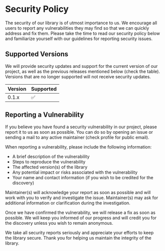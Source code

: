 # Security Policy
The security of our library is of utmost importance to us. We encourage all users to report any vulnerabilities they may find so that we can quickly address and fix them. Please take the time to read our security policy below and familiarize yourself with our guidelines for reporting security issues.

## Supported Versions
We will provide security updates and support for the current version of our project, as well as the previous releases mentioned below (check the table). Versions that are no longer supported will not receive security updates.

| Version | Supported          |
| ------- | ------------------ |
| 0.1.x   | :white_check_mark: |

## Reporting a Vulnerability
If you believe you have found a security vulnerability in our project, please report it to us as soon as possible. You can do so by opening an issue or sending a mail to any active maintainer (check profile for public email).

When reporting a vulnerability, please include the following information:

- A brief description of the vulnerability
- Steps to reproduce the vulnerability
- The affected version(s) of the library
- Any potential impact or risks associated with the vulnerability
- Your name and contact information (if you wish to be credited for the discovery)

Maintainer(s) will acknowledge your report as soon as possible and will work with you to verify and investigate the issue. Maintainer(s) may ask for additional information or clarification during the investigation.

Once we have confirmed the vulnerability, we will release a fix as soon as possible. We will keep you informed of our progress and will credit you for the discovery unless you wish to remain anonymous.

We take all security reports seriously and appreciate your efforts to keep the library secure. Thank you for helping us maintain the integrity of the library.
